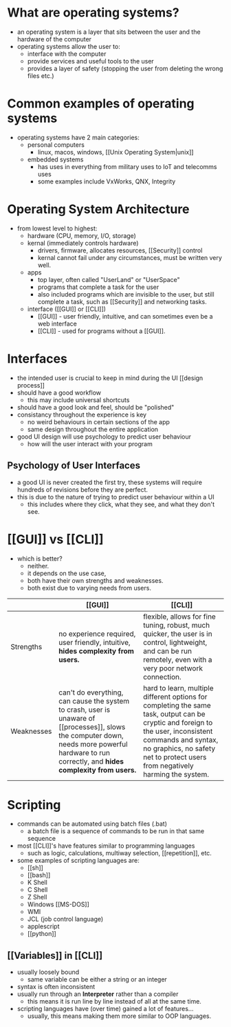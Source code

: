
# What are operating systems?
- an operating system is a layer that sits between the user and the hardware of the computer
- operating systems allow the user to:
	- interface with the computer
	- provide services and useful tools to the user
	- provides a layer of safety (stopping the user from deleting the wrong files etc.)
# Common examples of operating systems
- operating systems have 2 main categories:
	- personal computers
		- linux, macos, windows, [[Unix Operating System|unix]]
	- embedded systems
		- has uses in everything from military uses to IoT and telecomms uses
		- some examples include VxWorks, QNX, Integrity
# Operating System Architecture 
- from lowest level to highest:
	- hardware (CPU, memory, I/O, storage)
	- kernal (immediately controls hardware)
		- drivers, firmware, allocates resources, [[Security]] control
		- kernal cannot fail under any circumstances, must be written very well. 
	- apps
		- top layer, often called "UserLand" or "UserSpace"
		- programs that complete a task for the user
		- also included programs which are invisible to the user, but still complete a task, such as [[Security]] and networking tasks.
	- interface ([[GUI]] or [[CLI]])
		- [[GUI]] - user friendly, intuitive, and can sometimes even be a web interface
		- [[CLI]] - used for programs without a [[GUI]].

# Interfaces
- the intended user is crucial to keep in mind during the UI [[design process]]
- should have a good workflow
	- this may include universal shortcuts
- should have a good look and feel, should be "polished"
- consistancy throughout the experience is key
	- no weird behaviours in certain sections of the app
	- same design throughout the entire application
- good UI design will use psychology to predict user behaviour
	- how will the user interact with your program
## Psychology of User Interfaces
- a good UI is never created the first try, these systems will require hundreds of revisions before they are perfect. 
- this is due to the nature of trying to predict user behaviour within a UI
	- this includes where they click, what they see, and what they don't see. 
# [[GUI]] vs [[CLI]]
- which is better?
	- neither.
	- it depends on the use case,
	- both have their own strengths and weaknesses.
	- both exist due to varying needs from users. 

| |[[GUI]]|[[CLI]]|
|---|---|---|
|Strengths|no experience required, user friendly, intuitive, **hides complexity from users.**|flexible, allows for fine tuning, robust, much quicker, the user is in control, lightweight, and can be run remotely, even with a very poor network connection. |
|Weaknesses|can't do everything, can cause the system to crash, user is unaware of [[processes]], slows the computer down, needs more powerful hardware to run correctly, and **hides complexity from users.**|hard to learn, multiple different options for completing the same task, output can be cryptic and foreign to the user, inconsistent commands and syntax, no graphics, no safety net to protect users from negatively harming the system.|
# Scripting
- commands can be automated using batch files (.bat)
	- a batch file is a sequence of commands to be run in that same sequence
- most [[CLI]]'s have features similar to programming languages
	- such as logic, calculations, multiway selection, [[repetition]], etc. 
- some examples of scripting languages are:
	- [[sh]]
	- [[bash]]
	- K Shell
	- C Shell
	- Z Shell
	- Windows [[MS-DOS]]
	- WMI
	- JCL (job control language)
	- applescript
	- [[python]]
## [[Variables]] in [[CLI]]
- usually loosely bound
	- same variable can be either a string or an integer
- syntax is often inconsistent
- usually run through an **Interpreter** rather than a compiler
	- this means it is run line by line instead of all at the same time. 
- scripting languages have (over time) gained a lot of features...
	- usually, this means making them more similar to OOP languages. 